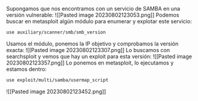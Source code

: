 Supongamos que nos encontramos con un servicio de SAMBA en una versión vulnerable:
![[Pasted image 20230802123053.png]]
Podemos buscar en metasploit algún módulo para enumerar y explotar este servicio:
```bash
use auxiliary/scanner/smb/smb_version
```
Usamos el módulo, ponemos la IP objetivo y comprobamos la versión exacta:
![[Pasted image 20230802123307.png]]
Lo buscamos con searchsploit y vemos que hay un exploit para esta versión:
![[Pasted image 20230802123357.png]]
Lo ponemos en metasploit, lo ejecutamos y estamos dentro:
```bash
use exploit/multi/samba/usermap_script
```
![[Pasted image 20230802123452.png]]
